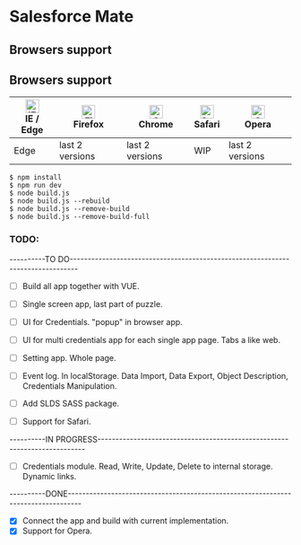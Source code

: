 # Salesforce Mate

## Browsers support

## Browsers support

| [<img src="https://raw.githubusercontent.com/alrra/browser-logos/master/src/edge/edge_48x48.png" alt="IE / Edge" width="24px" height="24px" />](http://godban.github.io/browsers-support-badges/)<br/>IE / Edge | [<img src="https://raw.githubusercontent.com/alrra/browser-logos/master/src/firefox/firefox_48x48.png" alt="Firefox" width="24px" height="24px" />](http://godban.github.io/browsers-support-badges/)<br/>Firefox | [<img src="https://raw.githubusercontent.com/alrra/browser-logos/master/src/chrome/chrome_48x48.png" alt="Chrome" width="24px" height="24px" />](http://godban.github.io/browsers-support-badges/)<br/>Chrome | [<img src="https://raw.githubusercontent.com/alrra/browser-logos/master/src/safari/safari_48x48.png" alt="Safari" width="24px" height="24px" />](http://godban.github.io/browsers-support-badges/)<br/>Safari | [<img src="https://raw.githubusercontent.com/alrra/browser-logos/master/src/opera/opera_48x48.png" alt="Opera" width="24px" height="24px" />](http://godban.github.io/browsers-support-badges/)<br/>Opera |
| --------- | --------- | --------- | --------- | --------- |
| Edge| last 2 versions| last 2 versions| WIP| last 2 versions



```
$ npm install
$ npm run dev
$ node build.js
$ node build.js --rebuild
$ node build.js --remove-build
$ node build.js --remove-build-full
```

### TODO:
----------TO DO--------------------------------------------------------------------------------
- [ ] Build all app together with VUE.
- [ ] Single screen app, last part of puzzle.
- [ ] UI for Credentials. "popup" in browser app.
- [ ] UI for multi credentials app for each single app page. Tabs a like web.
- [ ] Setting app. Whole page.
- [ ] Event log. In localStorage. Data Import, Data Export, Object Description, Credentials Manipulation.
- [ ] Add SLDS SASS package.
- [ ] Support for Safari.


----------IN PROGRESS--------------------------------------------------------------------------
- [ ] Credentials module. Read, Write, Update, Delete to internal storage. Dynamic links.


----------DONE----------------------------------------------------------------------------------
- [x] Connect the app and build with current implementation.
- [x] Support for Opera.